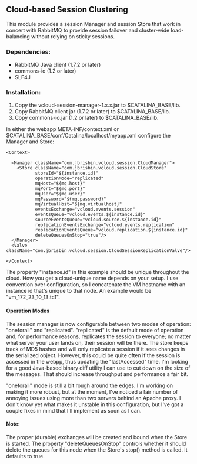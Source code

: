 ## Cloud-based Session Clustering

This module provides a session Manager and session Store that work in concert
with RabbitMQ to provide session failover and cluster-wide load-balancing without
relying on sticky sessions.

### Dependencies:

* RabbitMQ Java client (1.7.2 or later)
* commons-io (1.2 or later)
* SLF4J

### Installation:

1. Copy the vcloud-session-manager-1.x.x.jar to $CATALINA_BASE/lib.
2. Copy RabbitMQ client jar (1.7.2 or later) to $CATALINA_BASE/lib.
3. Copy commons-io.jar (1.2 or later) to $CATALINA_BASE/lib.

In either the webapp META-INF/context.xml or $CATALINA_BASE/conf/Catalina/localhost/myapp.xml
configure the Manager and Store:

<pre><code>&lt;Context&gt;

  &lt;Manager className="com.jbrisbin.vcloud.session.CloudManager"&gt;
    &lt;Store className="com.jbrisbin.vcloud.session.CloudStore"
           storeId="${instance.id}"
           operationMode="replicated"
           mqHost="${mq.host}"
           mqPort="${mq.port}"
           mqUser="${mq.user}"
           mqPassword="${mq.password}"
           mqVirtualHost="${mq.virtualhost}"
           eventsExchange="vcloud.events.session"
           eventsQueue="vcloud.events.${instance.id}"
           sourceEventsQueue="vcloud.source.${instance.id}"
           replicationEventsExchange="vcloud.events.replication"
           replicationEventsQueue="vcloud.replication.${instance.id}"
           deleteQueuesOnStop="true"/&gt;
  &lt;/Manager&gt;
  &lt;Valve className="com.jbrisbin.vcloud.session.CloudSessionReplicationValve"/&gt;

&lt;/Context&gt;
</code></pre>

The property "instance.id" in this example should be unique throughout the cloud. How you
get a cloud-unique name depends on your setup. I use convention over configuration, so
I concatenate the VM hostname with an instance id that's unique to that node. An
example would be "vm_172_23_10_13.tc1".

#### Operation Modes

The session manager is now configurable between two modes of operation: "oneforall"
and "replicated". "replicated" is the default mode of operation and, for performance reasons,
replicates the session to everyone; no matter what server your user lands on, their session
will be there. The store keeps track of MD5 hashes and will only replicate a session if it
sees changes in the serialized object. However, this could be quite often if the session is
accessed in the webpp, thus updating the "lastAccessed" time. I'm looking for a good Java-based
binary diff utility I can use to cut down on the size of the messages. That should increase
throughput and performance a fair bit.

"oneforall" mode is still a bit rough around the edges. I'm working on making it more robust,
but at the moment, I've noticed a fair number of annoying issues using more than two servers behind
an Apache proxy. I don't know yet what makes it unstable in this configuration, but I've got
a couple fixes in mind that I'll implement as soon as I can.

#### Note:

The proper (durable) exchanges will be created and bound when the Store is started. The
property "deleteQueuesOnStop" controls whether it should delete the queues for this node
when the Store's stop() method is called. It defaults to true.
